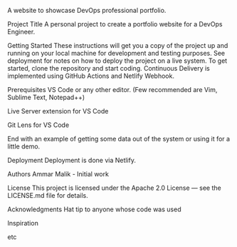 A website to showcase DevOps professional portfolio.

Project Title
A personal project to create a portfolio website for a DevOps Engineer.

Getting Started
These instructions will get you a copy of the project up and running on your local machine for development and testing purposes.
See deployment for notes on how to deploy the project on a live system.
To get started, clone the repository and start coding. Continuous Delivery is implemented using GitHub Actions and Netlify Webhook.

Prerequisites
VS Code or any other editor. (Few recommended are Vim, Sublime Text, Notepad++)

Live Server extension for VS Code

Git Lens for VS Code

End with an example of getting some data out of the system or using it for a little demo.

Deployment
Deployment is done via Netlify.

Authors
Ammar Malik - Initial work

License
This project is licensed under the Apache 2.0 License — see the LICENSE.md file for details.

Acknowledgments
Hat tip to anyone whose code was used

Inspiration

etc
